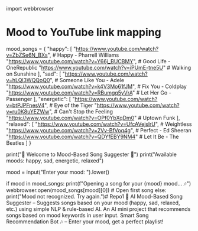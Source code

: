 import webbrowser

# Mood to YouTube link mapping
mood_songs = {
    "happy": [
        "https://www.youtube.com/watch?v=ZbZSe6N_BXs",  # Happy - Pharrell Williams
        "https://www.youtube.com/watch?v=Y66j_BUCBMY",  # Good Life - OneRepublic
        "https://www.youtube.com/watch?v=iPUmE-tne5U"   # Walking on Sunshine
    ],
    "sad": [
        "https://www.youtube.com/watch?v=hLQl3WQQoQ0",  # Someone Like You - Adele
        "https://www.youtube.com/watch?v=k4V3Mo61fJM",  # Fix You - Coldplay
        "https://www.youtube.com/watch?v=RBumgq5yVrA"   # Let Her Go - Passenger
    ],
    "energetic": [
        "https://www.youtube.com/watch?v=btPJPFnesV4",  # Eye of the Tiger
        "https://www.youtube.com/watch?v=ru0K8uYEZWw",  # Can't Stop the Feeling
        "https://www.youtube.com/watch?v=OPf0YbXqDm0"   # Uptown Funk
    ],
    "relaxed": [
        "https://www.youtube.com/watch?v=UfcAVejslrU",  # Weightless
        "https://www.youtube.com/watch?v=2Vv-BfVoq4g",  # Perfect - Ed Sheeran
        "https://www.youtube.com/watch?v=QDYfEBY9NM4"   # Let It Be - The Beatles
    ]
}

print("🎵 Welcome to Mood-Based Song Suggester 🎵")
print("Available moods: happy, sad, energetic, relaxed")

mood = input("Enter your mood: ").lower()

if mood in mood_songs:
    print(f"Opening a song for your {mood} mood... 🎶")
    webbrowser.open(mood_songs[mood][0])  # Open first song
else:
    print("Mood not recognized. Try again.")# Repo1
🎵 AI Mood-Based Song Suggester – Suggests songs based on your mood (happy, sad, relaxed, etc.) using simple NLP &amp; rule-based AI.  An AI mini project that recommends songs based on mood keywords in user input.  Smart Song Recommendation Bot 🎶 – Enter your mood, get a perfect playlist!
